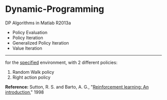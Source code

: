 # Dynamic-Programming
DP Algorithms in Matlab R2013a

 - Policy Evaluation
 - Policy Iteration
 - Generalized Policy Iteration
 - Value Iteration

----------
for the [specified](https://github.com/golnarMahani/Dynamic-Programming/blob/master/Environment.pdf) environment, with 2 different policies: 

 1. Random Walk policy
 2. Right action policy

**Reference:**
Sutton, R. S. and Barto, A. G., "[Reinforcement learning: An introduction](https://webdocs.cs.ualberta.ca/~sutton/book/the-book.html)," 1998 
